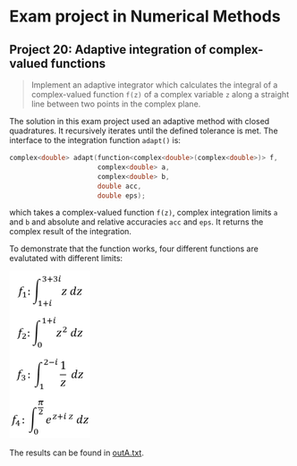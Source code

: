 # Exam project in Numerical Methods

## Project 20: Adaptive integration of complex-valued functions

> Implement an adaptive integrator which calculates the integral of a complex-valued function `f(z)` of a complex variable `z` along a straight line between two points in the complex plane.

The solution in this exam project used an adaptive method with closed quadratures. It recursively iterates until the defined tolerance is met. The interface to the integration function `adapt()` is:

```c++
complex<double> adapt(function<complex<double>(complex<double>)> f, 
                      complex<double> a, 
                      complex<double> b, 
                      double acc, 
                      double eps);
```
which takes a complex-valued function `f(z)`, complex integration limits `a` and `b` and absolute and relative accuracies `acc` and `eps`. It returns the complex result of the integration.

To demonstrate that the function works, four different functions are evalutated with different limits:

![Integrals evaluated](integrals.png)

The results can be found in [outA.txt](outA.txt).
